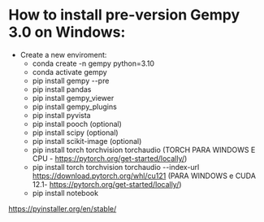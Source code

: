 # How to install pre-version Gempy 3.0 on Windows:
- Create a new enviroment:
    - conda create -n gempy python=3.10
    - conda activate gempy
    - pip install gempy --pre
    - pip install pandas
    - pip install gempy_viewer
    - pip install gempy_plugins
    - pip install pyvista
    - pip install pooch (optional)
    - pip install scipy (optional)
    - pip install scikit-image (optional)
    - pip install torch torchvision torchaudio (TORCH PARA WINDOWS E CPU - https://pytorch.org/get-started/locally/)
    - pip install torch torchvision torchaudio --index-url https://download.pytorch.org/whl/cu121 (PARA WINDOWS e CUDA 12.1- https://pytorch.org/get-started/locally/)
    - pip install notebook


https://pyinstaller.org/en/stable/